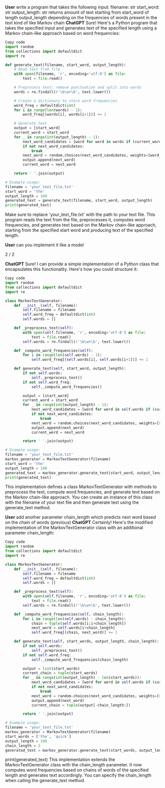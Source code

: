 **User**
write a program that takes the following input:
  filename: str
  start_word: str
   output_length: str
returns amount of text starting from start_word of length output_length depending on the frequencies of words present in the text
kind of like Markov chain
**ChatGPT**
Sure! Here's a Python program that takes the specified input and generates text of the specified length using a Markov chain-like approach based on word frequencies:

```python
Copy code
import random
from collections import defaultdict
import re

def generate_text(filename, start_word, output_length):
    # Read text from file
    with open(filename, 'r', encoding='utf-8') as file:
        text = file.read()

    # Preprocess text: remove punctuation and split into words
    words = re.findall(r'\b\w+\b', text.lower())

    # Create a dictionary to store word frequencies
    word_freq = defaultdict(int)
    for i in range(len(words) - 1):
        word_freq[(words[i], words[i+1])] += 1

    # Generate text
    output = [start_word]
    current_word = start_word
    for _ in range(int(output_length) - 1):
        next_word_candidates = [word for word in words if (current_word, word) in word_freq]
        if not next_word_candidates:
            break
        next_word = random.choices(next_word_candidates, weights=[word_freq[(current_word, w)] for w in next_word_candidates])[0]
        output.append(next_word)
        current_word = next_word

    return ' '.join(output)

# Example usage:
filename = 'your_text_file.txt'
start_word = 'the'
output_length = 100
generated_text = generate_text(filename, start_word, output_length)
print(generated_text)
```
Make sure to replace 'your_text_file.txt' with the path to your text file. This program reads the text from the file, preprocesses it, computes word frequencies, and generates text based on the Markov chain-like approach, starting from the specified start word and producing text of the specified length.

**User**
can you implement it like a model

2 / 2

**ChatGPT**
Sure! I can provide a simple implementation of a Python class that encapsulates this functionality. Here's how you could structure it:

```python
Copy code
import random
from collections import defaultdict
import re

class MarkovTextGenerator:
    def __init__(self, filename):
        self.filename = filename
        self.word_freq = defaultdict(int)
        self.words = []

    def _preprocess_text(self):
        with open(self.filename, 'r', encoding='utf-8') as file:
            text = file.read()
        self.words = re.findall(r'\b\w+\b', text.lower())

    def _compute_word_frequencies(self):
        for i in range(len(self.words) - 1):
            self.word_freq[(self.words[i], self.words[i+1])] += 1

    def generate_text(self, start_word, output_length):
        if not self.words:
            self._preprocess_text()
        if not self.word_freq:
            self._compute_word_frequencies()

        output = [start_word]
        current_word = start_word
        for _ in range(int(output_length) - 1):
            next_word_candidates = [word for word in self.words if (current_word, word) in self.word_freq]
            if not next_word_candidates:
                break
            next_word = random.choices(next_word_candidates, weights=[self.word_freq[(current_word, w)] for w in next_word_candidates])[0]
            output.append(next_word)
            current_word = next_word

        return ' '.join(output)

# Example usage:
filename = 'your_text_file.txt'
markov_generator = MarkovTextGenerator(filename)
start_word = 'the'
output_length = 100
generated_text = markov_generator.generate_text(start_word, output_length)
print(generated_text)
```
This implementation defines a class MarkovTextGenerator with methods to preprocess the text, compute word frequencies, and generate text based on the Markov chain-like approach. You can create an instance of this class with the filename of your text file and then generate text using the generate_text method.

**User**
add another parameter chain_length
which predicts next word based on the chain of words (previous)
**ChatGPT**
Certainly! Here's the modified implementation of the MarkovTextGenerator class with an additional parameter chain_length:

```python
Copy code
import random
from collections import defaultdict
import re

class MarkovTextGenerator:
    def __init__(self, filename):
        self.filename = filename
        self.word_freq = defaultdict(int)
        self.words = []

    def _preprocess_text(self):
        with open(self.filename, 'r', encoding='utf-8') as file:
            text = file.read()
        self.words = re.findall(r'\b\w+\b', text.lower())

    def _compute_word_frequencies(self, chain_length):
        for i in range(len(self.words) - chain_length):
            chain = tuple(self.words[i:i+chain_length])
            next_word = self.words[i+chain_length]
            self.word_freq[(chain, next_word)] += 1

    def generate_text(self, start_words, output_length, chain_length):
        if not self.words:
            self._preprocess_text()
        if not self.word_freq:
            self._compute_word_frequencies(chain_length)

        output = list(start_words)
        current_chain = tuple(start_words)
        for _ in range(int(output_length) - len(start_words)):
            next_word_candidates = [word for word in self.words if (current_chain, word) in self.word_freq]
            if not next_word_candidates:
                break
            next_word = random.choices(next_word_candidates, weights=[self.word_freq[(current_chain, w)] for w in next_word_candidates])[0]
            output.append(next_word)
            current_chain = tuple(output[-chain_length:])

        return ' '.join(output)

# Example usage:
filename = 'your_text_file.txt'
markov_generator = MarkovTextGenerator(filename)
start_words = ['the', 'quick']
output_length = 100
chain_length = 2
generated_text = markov_generator.generate_text(start_words, output_length, chain_length)
```
print(generated_text)
This implementation extends the MarkovTextGenerator class with the chain_length parameter. It now computes word frequencies based on chains of words of the specified length and generates text accordingly. You can specify the chain_length when calling the generate_text method.